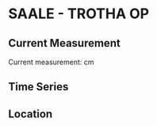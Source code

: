 # SAALE - TROTHA OP

## Current Measurement

Current measurement: <Value topic="rivers/pegel-online/SAALE/TROTHA-OP/measurementValue"/> cm

## Time Series

<TimeSeries topic="rivers/pegel-online/SAALE/TROTHA-OP/measurementValue" period="week" />

## Location

<WorldMap>
  <Marker lat="51.51368592147746" lon="11.954885063267604" labelTopic="rivers/pegel-online/SAALE/TROTHA-OP/measurementValue" />
</WorldMap>
